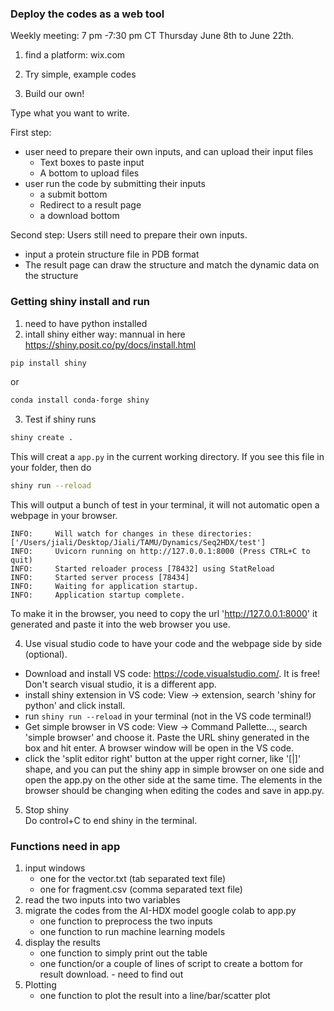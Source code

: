 ### Deploy the codes as a web tool
Weekly meeting: 7 pm -7:30 pm CT Thursday June 8th to June 22th.

1. find a platform: wix.com


2. Try simple, example codes
3. Build our own!         

Type what you want to write. 

First step:
* user need to prepare their own inputs, and can upload their input files
  * Text boxes to paste input
  * A bottom to upload files 
* user run the code by submitting their inputs
  * a submit bottom
  * Redirect to a result page
  * a download bottom

Second step:
Users still need to prepare their own inputs.          
* input a protein structure file in PDB format
* The result page can draw the structure and match the dynamic data on the structure


### Getting shiny install and run
1. need to have python installed
2. intall shiny either way: mannual in here https://shiny.posit.co/py/docs/install.html
```bash
pip install shiny
```
or 
```bash
conda install conda-forge shiny
```
3. Test if shiny runs
```bash
shiny create .
```
This will creat a `app.py` in the current working directory. If you see this file in your folder, then do
```bash
shiny run --reload
```
This will output a bunch of test in your terminal, it will not automatic open a webpage in your browser.
```basth
INFO:     Will watch for changes in these directories: ['/Users/jiali/Desktop/Jiali/TAMU/Dynamics/Seq2HDX/test']
INFO:     Uvicorn running on http://127.0.0.1:8000 (Press CTRL+C to quit)
INFO:     Started reloader process [78432] using StatReload
INFO:     Started server process [78434]
INFO:     Waiting for application startup.
INFO:     Application startup complete.
```
To make it in the browser, you need to copy the url 'http://127.0.0.1:8000' it generated and paste it into the web browser you use.

4. Use visual studio code to have your code and the webpage side by side (optional).
- Download and install VS code: https://code.visualstudio.com/. It is free! Don't search visual studio, it is a different app.
- install shiny extension in VS code: View -> extension, search 'shiny for python' and click install.
- run `shiny run --reload` in your terminal (not in the VS code terminal!)
- Get simple browser in VS code: View -> Command Pallette..., search 'simple browser' and choose it. Paste the URL shiny generated in the box and hit enter. A browser window will be open in the VS code.
- click the 'split editor right' button at the upper right corner, like '[|]' shape, and you can put the shiny app in simple browser on one side and open the app.py on the other side at the same time. The elements in the browser should be changing when editing the codes and save in app.py. 

5. Stop shiny       
Do control+C to end shiny in the terminal.

### Functions need in app
1. input windows
   - one for the vector.txt (tab separated text file)
   - one for fragment.csv (comma separated text file)
2. read the two inputs into two variables
3. migrate the codes from the AI-HDX model google colab to app.py
   - one function to preprocess the two inputs
   - one function to run machine learning models
4. display the results
   - one function to simply print out the table
   - one function/or a couple of lines of script to create a bottom for result download. - need to find out
5. Plotting
   - one function to plot the result into a line/bar/scatter plot
